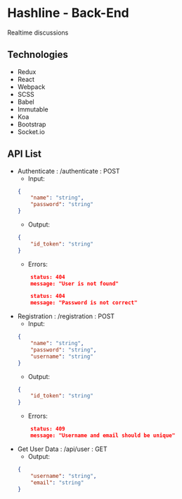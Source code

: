 # Hashline - Back-End
Realtime discussions

## Technologies
* Redux
* React
* Webpack
* SCSS
* Babel
* Immutable
* Koa
* Bootstrap
* Socket.io

## API List
- Authenticate : /authenticate : POST
  - Input:
  ```json
  {
      "name": "string",
      "password": "string"
  }
  ```
  - Output:
  ```json
  {
      "id_token": "string"
  }
  ```
  - Errors:
  ```json
      status: 404
      message: "User is not found"
  ```
  ```json
      status: 404
      message: "Password is not correct"
  ```
- Registration : /registration : POST
  - Input:
  ```json
  {
      "name": "string",
      "password": "string",
      "username": "string"
  }
  ```
  - Output:
  ```json
  {
      "id_token": "string"
  }
  ```
  - Errors:
  ```json
      status: 409
      message: "Username and email should be unique"
  ```
- Get User Data : /api/user : GET
  - Output:
  ```json
  {
      "username": "string",
      "email": "string"
  }
  ```
